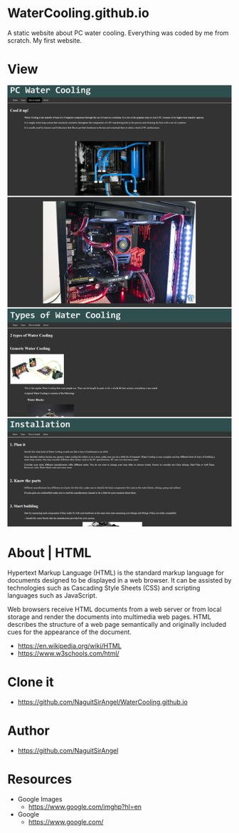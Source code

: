# WaterCooling.github.io
A static website about PC water cooling. Everything was coded by me from scratch.
My first website.

# View
![Alt text](/assets/Capture1.PNG?raw=true)
![Alt text](/assets/Capture2.PNG?raw=true)
![Alt text](/assets/Capture3.PNG?raw=true)
![Alt text](/assets/Capture4.PNG?raw=true)

# About | HTML
Hypertext Markup Language (HTML) is the standard markup language for documents designed to be displayed in a web browser. It can be assisted by technologies such as Cascading Style Sheets (CSS) and scripting languages such as JavaScript.

Web browsers receive HTML documents from a web server or from local storage and render the documents into multimedia web pages. HTML describes the structure of a web page semantically and originally included cues for the appearance of the document.
  - https://en.wikipedia.org/wiki/HTML
  - https://www.w3schools.com/html/

# Clone it
  - https://github.com/NaguitSirAngel/WaterCooling.github.io
# Author
  - https://github.com/NaguitSirAngel
# Resources
  - Google Images 
    - https://www.google.com/imghp?hl=en
  - Google
    - https://www.google.com/




